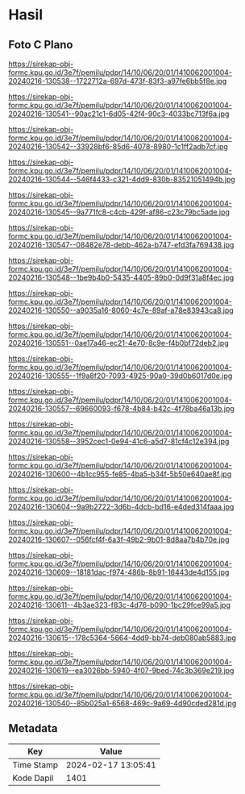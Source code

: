 # Hasil

## Foto C Plano

https://sirekap-obj-formc.kpu.go.id/3e7f/pemilu/pdpr/14/10/06/20/01/1410062001004-20240216-130538--1722712a-697d-473f-83f3-a97fe6bb5f8e.jpg

https://sirekap-obj-formc.kpu.go.id/3e7f/pemilu/pdpr/14/10/06/20/01/1410062001004-20240216-130541--90ac21c1-6d05-42f4-90c3-4033bc713f6a.jpg

https://sirekap-obj-formc.kpu.go.id/3e7f/pemilu/pdpr/14/10/06/20/01/1410062001004-20240216-130542--33928bf6-85d6-4078-8980-1c1ff2adb7cf.jpg

https://sirekap-obj-formc.kpu.go.id/3e7f/pemilu/pdpr/14/10/06/20/01/1410062001004-20240216-130544--546f4433-c321-4dd9-830b-83521051494b.jpg

https://sirekap-obj-formc.kpu.go.id/3e7f/pemilu/pdpr/14/10/06/20/01/1410062001004-20240216-130545--9a771fc8-c4cb-429f-af86-c23c79bc5ade.jpg

https://sirekap-obj-formc.kpu.go.id/3e7f/pemilu/pdpr/14/10/06/20/01/1410062001004-20240216-130547--08482e78-debb-462a-b747-efd3fa769438.jpg

https://sirekap-obj-formc.kpu.go.id/3e7f/pemilu/pdpr/14/10/06/20/01/1410062001004-20240216-130548--1be9b4b0-5435-4405-89b0-0d9f31a8f4ec.jpg

https://sirekap-obj-formc.kpu.go.id/3e7f/pemilu/pdpr/14/10/06/20/01/1410062001004-20240216-130550--a9035a16-8060-4c7e-89af-a78e83943ca8.jpg

https://sirekap-obj-formc.kpu.go.id/3e7f/pemilu/pdpr/14/10/06/20/01/1410062001004-20240216-130551--0ae17a46-ec21-4e70-8c9e-f4b0bf72deb2.jpg

https://sirekap-obj-formc.kpu.go.id/3e7f/pemilu/pdpr/14/10/06/20/01/1410062001004-20240216-130555--1f9a8f20-7093-4925-90a0-39d0b6017d0e.jpg

https://sirekap-obj-formc.kpu.go.id/3e7f/pemilu/pdpr/14/10/06/20/01/1410062001004-20240216-130557--69660093-f678-4b84-b42c-4f78ba46a13b.jpg

https://sirekap-obj-formc.kpu.go.id/3e7f/pemilu/pdpr/14/10/06/20/01/1410062001004-20240216-130558--3952cec1-0e94-41c6-a5d7-81cf4c12e394.jpg

https://sirekap-obj-formc.kpu.go.id/3e7f/pemilu/pdpr/14/10/06/20/01/1410062001004-20240216-130600--4b1cc955-fe85-4ba5-b34f-5b50e640ae8f.jpg

https://sirekap-obj-formc.kpu.go.id/3e7f/pemilu/pdpr/14/10/06/20/01/1410062001004-20240216-130604--9a9b2722-3d6b-4dcb-bd16-e4ded314faaa.jpg

https://sirekap-obj-formc.kpu.go.id/3e7f/pemilu/pdpr/14/10/06/20/01/1410062001004-20240216-130607--056fcf4f-6a3f-49b2-9b01-8d8aa7b4b70e.jpg

https://sirekap-obj-formc.kpu.go.id/3e7f/pemilu/pdpr/14/10/06/20/01/1410062001004-20240216-130609--18181dac-f974-486b-8b91-16443de4d155.jpg

https://sirekap-obj-formc.kpu.go.id/3e7f/pemilu/pdpr/14/10/06/20/01/1410062001004-20240216-130611--4b3ae323-f83c-4d76-b090-1bc29fce99a5.jpg

https://sirekap-obj-formc.kpu.go.id/3e7f/pemilu/pdpr/14/10/06/20/01/1410062001004-20240216-130615--178c5364-5664-4dd9-bb74-deb080ab5883.jpg

https://sirekap-obj-formc.kpu.go.id/3e7f/pemilu/pdpr/14/10/06/20/01/1410062001004-20240216-130619--ea3026bb-5940-4f07-9bed-74c3b369e219.jpg

https://sirekap-obj-formc.kpu.go.id/3e7f/pemilu/pdpr/14/10/06/20/01/1410062001004-20240216-130540--85b025a1-6568-469c-9a69-4d90cded281d.jpg


## Metadata

| Key        | Value               |
| ---------- | ------------------- |
| Time Stamp | 2024-02-17 13:05:41 |
| Kode Dapil | 1401                |



